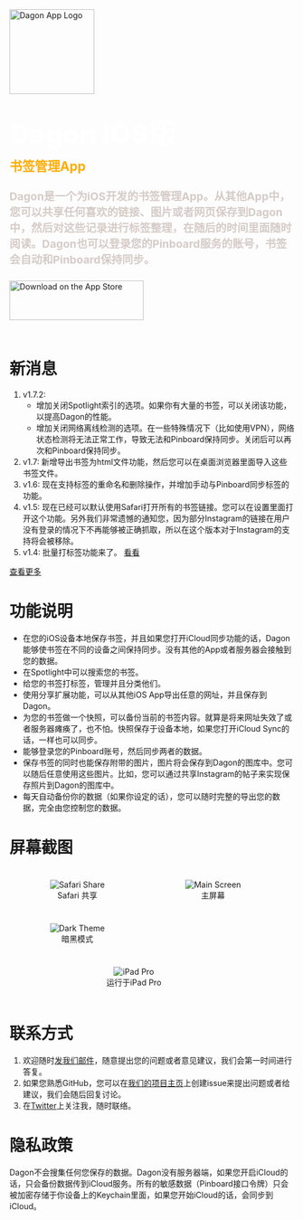 <div style="margin-bottom: 4rem">
    <div>
    <a href="https://dagonapp.wanyi.dev/images/DagonApp.svg">
        <img src="/images/DagonApp.svg" alt="Dagon App Logo" width="150px"/>
    </a>
    </div>
    <div style="color:#fff; font-weight: 800; font-size: 3rem; margin-top: 2rem">Dagon iOS版</div>
    <div style="color:#fff; font-weight: bold; font-size: 1.4rem; margin-top: 0.5rem; color: #FFAC05">书签管理App</div>
    <div style="color:#fff; font-weight: bold; font-size: 1.2rem; margin-top: 1.5rem; color: #D5CBC7">
        Dagon是一个为iOS开发的书签管理App。从其他App中，您可以共享任何喜欢的链接、图片或者网页保存到Dagon中，然后对这些记录进行标签整理，在随后的时间里面随时阅读。Dagon也可以登录您的Pinboard服务的账号，书签会自动和Pinboard保持同步。
    </div>
    <div style="margin-top: 1.5rem;">
        <a href="https://apps.apple.com/cn/app/dagon-app/id1508281140"><img src="/images/appstore@2x.png" alt="Download on the App Store" width="237" height="70"></a>
    </div>
</div>

# 新消息

1. v1.7.2:
    - 增加关闭Spotlight索引的选项。如果你有大量的书签，可以关闭该功能，以提高Dagon的性能。
    - 增加关闭网络离线检测的选项。在一些特殊情况下（比如使用VPN），网络状态检测将无法正常工作，导致无法和Pinboard保持同步。关闭后可以再次和Pinboard保持同步。
1. v1.7: 新增导出书签为html文件功能，然后您可以在桌面浏览器里面导入这些书签文件。
1. v1.6: 现在支持标签的重命名和删除操作，并增加手动与Pinboard同步标签的功能。
1. v1.5: 现在已经可以默认使用Safari打开所有的书签链接。您可以在设置里面打开这个功能。另外我们非常遗憾的通知您，因为部分Instagram的链接在用户没有登录的情况下不再能够被正确抓取，所以在这个版本对于Instagram的支持将会被移除。
1. v1.4: 批量打标签功能来了。 [看看](/zh-cn/guide06.md)

[查看更多](/zh-cn/changelog.md)

# 功能说明

* 在您的iOS设备本地保存书签，并且如果您打开iCloud同步功能的话，Dagon能够使书签在不同的设备之间保持同步。没有其他的App或者服务器会接触到您的数据。
* 在Spotlight中可以搜索您的书签。
* 给您的书签打标签，管理并且分类他们。
* 使用分享扩展功能，可以从其他iOS App导出任意的网址，并且保存到Dagon。
* 为您的书签做一个快照，可以备份当前的书签内容。就算是将来网址失效了或者服务器瘫痪了，也不怕。快照保存于设备本地，如果您打开iCloud Sync的话，一样也可以同步。
* 能够登录您的Pinboard账号，然后同步两者的数据。
* 保存书签的同时也能保存附带的图片，图片将会保存到Dagon的图库中。您可以随后任意使用这些图片。比如，您可以通过共享Instagram的帖子来实现保存照片到Dagon的图库中。
* 每天自动备份你的数据（如果你设定的话），您可以随时完整的导出您的数据，完全由您控制您的数据。

# 屏幕截图

<div style="display: flex; flex-direction: row; justify-content: flex-start; flex-wrap: wrap;">
<figure style="width: 200px; margin: 20px; text-align: center;">
    <img src="/images/Safari.jpg" alt="Safari Share">
    <figcaption>Safari 共享</figcaption>
</figure>

<figure style="width: 200px; margin: 20px; text-align: center;">
    <img src="/images/MainScreen.jpg" alt="Main Screen">
    <figcaption>主屏幕</figcaption>
</figure>

<figure style="width: 200px; margin: 20px; text-align: center;">
    <img src="/images/DarkTheme.jpg" alt="Dark Theme">
    <figcaption>暗黑模式</figcaption>
</figure>

<figure style="width: 400px; margin: 20px; text-align: center;">
    <img src="/images/iPadPro.jpg" alt="iPad Pro">
    <figcaption>运行于iPad Pro</figcaption>
</figure>
</div>

# 联系方式

1. 欢迎随时[发我们邮件](mailto:dagon@wanyi.dev?subject=About%20Dagon%20App)，随意提出您的问题或者意见建议，我们会第一时间进行答复。
2. 如果您熟悉GitHub，您可以在[我们的项目主页](https://github.com/morphinewan/dagonapp.wanyi.dev/issues)上创建issue来提出问题或者给建议，我们会随后回复讨论。
3. 在[Twitter](https://twitter.com/morphinewan)上关注我，随时联络。

# 隐私政策

Dagon不会搜集任何您保存的数据。Dagon没有服务器端，如果您开启iCloud的话，只会备份数据传到iCloud服务。所有的敏感数据（Pinboard接口令牌）只会被加密存储于你设备上的Keychain里面，如果您开始iCloud的话，会同步到iCloud。